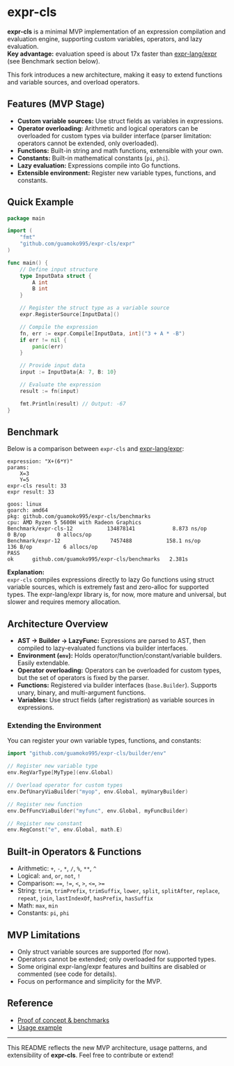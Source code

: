 # expr-cls

**expr-cls** is a minimal MVP implementation of an expression compilation and evaluation engine, supporting custom variables, operators, and lazy evaluation.  
**Key advantage:** evaluation speed is about 17x faster than [expr-lang/expr](https://github.com/expr-lang/expr) (see Benchmark section below).

This fork introduces a new architecture, making it easy to extend functions and variable sources, and overload operators.

## Features (MVP Stage)

- **Custom variable sources:** Use struct fields as variables in expressions.
- **Operator overloading:** Arithmetic and logical operators can be overloaded for custom types via builder interface (parser limitation: operators cannot be extended, only overloaded).
- **Functions:** Built-in string and math functions, extensible with your own.
- **Constants:** Built-in mathematical constants (`pi`, `phi`).
- **Lazy evaluation:** Expressions compile into Go functions.
- **Extensible environment:** Register new variable types, functions, and constants.

## Quick Example

```go
package main

import (
    "fmt"
    "github.com/guamoko995/expr-cls/expr"
)

func main() {
    // Define input structure
    type InputData struct {
        A int
        B int
    }

    // Register the struct type as a variable source
    expr.RegisterSource[InputData]()

    // Compile the expression
    fn, err := expr.Compile[InputData, int]("3 + A * -B")
    if err != nil {
        panic(err)
    }

    // Provide input data
    input := InputData{A: 7, B: 10}

    // Evaluate the expression
    result := fn(input)

    fmt.Println(result) // Output: -67
}
```

## Benchmark

Below is a comparison between `expr-cls` and [expr-lang/expr](https://github.com/expr-lang/expr):

```
expression: "X+(6*Y)"
params:
	X=3
	Y=5
expr-cls result: 33
expr result: 33

goos: linux
goarch: amd64
pkg: github.com/guamoko995/expr-cls/benchmarks
cpu: AMD Ryzen 5 5600H with Radeon Graphics         
Benchmark/expr-cls-12         	134878141	         8.873 ns/op	       0 B/op	       0 allocs/op
Benchmark/expr-12             	 7457488	       158.1 ns/op	     136 B/op	       6 allocs/op
PASS
ok  	github.com/guamoko995/expr-cls/benchmarks	2.381s
```

**Explanation:**  
`expr-cls` compiles expressions directly to lazy Go functions using struct variable sources, which is extremely fast and zero-alloc for supported types. The expr-lang/expr library is, for now, more mature and universal, but slower and requires memory allocation.

## Architecture Overview

- **AST → Builder → LazyFunc:** Expressions are parsed to AST, then compiled to lazy-evaluated functions via builder interfaces.
- **Environment (`env`):** Holds operator/function/constant/variable builders. Easily extendable.
- **Operator overloading:** Operators can be overloaded for custom types, but the set of operators is fixed by the parser.
- **Functions:** Registered via builder interfaces (`base.Builder`). Supports unary, binary, and multi-argument functions.
- **Variables:** Use struct fields (after registration) as variable sources in expressions.

### Extending the Environment

You can register your own variable types, functions, and constants:

```go
import "github.com/guamoko995/expr-cls/builder/env"

// Register new variable type
env.RegVarType[MyType](env.Global)

// Overload operator for custom types
env.DefUnaryViaBuilder("myop", env.Global, myUnaryBuilder)

// Register new function
env.DefFuncViaBuilder("myfunc", env.Global, myFuncBuilder)

// Register new constant
env.RegConst("e", env.Global, math.E)
```

## Built-in Operators & Functions

- Arithmetic: `+`, `-`, `*`, `/`, `%`, `**`, `^`
- Logical: `and`, `or`, `not`, `!`
- Comparison: `==`, `!=`, `<`, `>`, `<=`, `>=`
- String: `trim`, `trimPrefix`, `trimSuffix`, `lower`, `split`, `splitAfter`, `replace`, `repeat`, `join`, `lastIndexOf`, `hasPrefix`, `hasSuffix`
- Math: `max`, `min`
- Constants: `pi`, `phi`

## MVP Limitations

- Only struct variable sources are supported (for now).
- Operators cannot be extended; only overloaded for supported types.
- Some original expr-lang/expr features and builtins are disabled or commented (see code for details).
- Focus on performance and simplicity for the MVP.

## Reference

- [Proof of concept & benchmarks](proof_of_concept/poc_bench_test.go)
- [Usage example](expr_test.go)

---

This README reflects the new MVP architecture, usage patterns, and extensibility of **expr-cls**. Feel free to contribute or extend!
